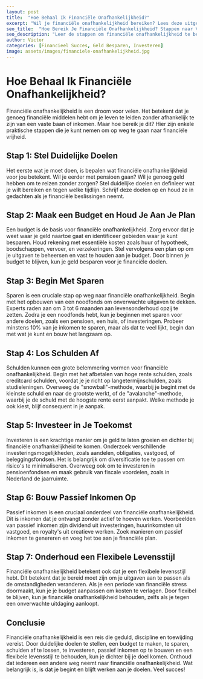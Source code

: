 ```yaml
---
layout: post
title:  "Hoe Behaal Ik Financiële Onafhankelijkheid?"
excerpt: "Wil je financiële onafhankelijkheid bereiken? Lees deze uitgebreide gids met praktische stappen om je op weg te helpen."
seo_title:  "Hoe Bereik Je Financiële Onafhankelijkheid? Stappen naar Vrijheid"
seo_description: "Leer de stappen om financiële onafhankelijkheid te bereiken, van budgetteren en sparen tot investeren en passief inkomen genereren."
author: Victor
categories: [Financieel Succes, Geld Besparen, Investeren]
image: assets/images/financiele-onafhankelijkheid.jpg
---
```


# Hoe Behaal Ik Financiële Onafhankelijkheid?

Financiële onafhankelijkheid is een droom voor velen. Het betekent dat je genoeg financiële middelen hebt om je leven te leiden zonder afhankelijk te zijn van een vaste baan of inkomen. Maar hoe bereik je dit? Hier zijn enkele praktische stappen die je kunt nemen om op weg te gaan naar financiële vrijheid.

## Stap 1: Stel Duidelijke Doelen
Het eerste wat je moet doen, is bepalen wat financiële onafhankelijkheid voor jou betekent. Wil je eerder met pensioen gaan? Wil je genoeg geld hebben om te reizen zonder zorgen? Stel duidelijke doelen en definieer wat je wilt bereiken en tegen welke tijdlijn. Schrijf deze doelen op en houd ze in gedachten als je financiële beslissingen neemt.

## Stap 2: Maak een Budget en Houd Je Aan Je Plan
Een budget is de basis voor financiële onafhankelijkheid. Zorg ervoor dat je weet waar je geld naartoe gaat en identificeer gebieden waar je kunt besparen. Houd rekening met essentiële kosten zoals huur of hypotheek, boodschappen, vervoer, en verzekeringen. Stel vervolgens een plan op om je uitgaven te beheersen en vast te houden aan je budget. Door binnen je budget te blijven, kun je geld besparen voor je financiële doelen.

## Stap 3: Begin Met Sparen
Sparen is een cruciale stap op weg naar financiële onafhankelijkheid. Begin met het opbouwen van een noodfonds om onverwachte uitgaven te dekken. Experts raden aan om 3 tot 6 maanden aan levensonderhoud opzij te zetten. Zodra je een noodfonds hebt, kun je beginnen met sparen voor andere doelen, zoals een pensioen, een huis, of investeringen. Probeer minstens 10% van je inkomen te sparen, maar als dat te veel lijkt, begin dan met wat je kunt en bouw het langzaam op.

## Stap 4: Los Schulden Af
Schulden kunnen een grote belemmering vormen voor financiële onafhankelijkheid. Begin met het afbetalen van hoge rente schulden, zoals creditcard schulden, voordat je je richt op langetermijnschulden, zoals studieleningen. Overweeg de "snowball"-methode, waarbij je begint met de kleinste schuld en naar de grootste werkt, of de "avalanche"-methode, waarbij je de schuld met de hoogste rente eerst aanpakt. Welke methode je ook kiest, blijf consequent in je aanpak.

## Stap 5: Investeer in Je Toekomst
Investeren is een krachtige manier om je geld te laten groeien en dichter bij financiële onafhankelijkheid te komen. Onderzoek verschillende investeringsmogelijkheden, zoals aandelen, obligaties, vastgoed, of beleggingsfondsen. Het is belangrijk om diversificatie toe te passen om risico's te minimaliseren. Overweeg ook om te investeren in pensioenfondsen en maak gebruik van fiscale voordelen, zoals in Nederland de jaarruimte.

## Stap 6: Bouw Passief Inkomen Op
Passief inkomen is een cruciaal onderdeel van financiële onafhankelijkheid. Dit is inkomen dat je ontvangt zonder actief te hoeven werken. Voorbeelden van passief inkomen zijn dividend uit investeringen, huurinkomsten uit vastgoed, en royalty's uit creatieve werken. Zoek manieren om passief inkomen te genereren en voeg het toe aan je financiële plan.

## Stap 7: Onderhoud een Flexibele Levensstijl
Financiële onafhankelijkheid betekent ook dat je een flexibele levensstijl hebt. Dit betekent dat je bereid moet zijn om je uitgaven aan te passen als de omstandigheden veranderen. Als je een periode van financiële stress doormaakt, kun je je budget aanpassen om kosten te verlagen. Door flexibel te blijven, kun je financiële onafhankelijkheid behouden, zelfs als je tegen een onverwachte uitdaging aanloopt.

## Conclusie
Financiële onafhankelijkheid is een reis die geduld, discipline en toewijding vereist. Door duidelijke doelen te stellen, een budget te maken, te sparen, schulden af te lossen, te investeren, passief inkomen op te bouwen en een flexibele levensstijl te behouden, kun je dichter bij je doel komen. Onthoud dat iedereen een andere weg neemt naar financiële onafhankelijkheid. Wat belangrijk is, is dat je begint en blijft werken aan je doelen. Veel succes!

